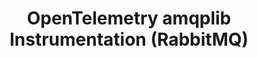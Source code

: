 ---
title: OpenTelemetry amqplib Instrumentation (RabbitMQ)
registryType: instrumentation
isThirdParty: true
language: js
tags:
  - Node.js
  - instrumentation
  - amqplib
  - RabbitMQ
repo: https://github.com/aspecto-io/opentelemetry-ext-js/tree/master/packages/instrumentation-amqplib
license: Apache 2.0
description: amqplib instrumentation for Node.js.
authors: Aspecto Authors (amir@aspecto.io)
---